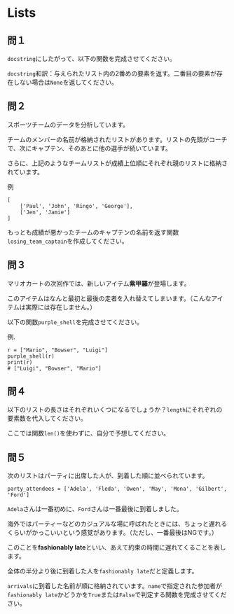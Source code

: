 # Lists

## 問１

`docstring`にしたがって、以下の関数を完成させてください。

`docstring`和訳：与えられたリスト内の2番めの要素を返す。二番目の要素が存在しない場合は`None`を返してください。

## 問２

スポーツチームのデータを分析しています。

チームのメンバーの名前が格納されたリストがあります。リストの先頭がコーチで、次にキャプテン、そのあとに他の選手が続いています。

さらに、上記のようなチームリストが成績上位順にそれぞれ親のリストに格納されています。

例

```
[
    ['Paul', 'John', 'Ringo', 'George'], 
    ['Jen', 'Jamie']
]
```

もっとも成績が悪かったチームのキャプテンの名前を返す関数`losing_team_captain`を作成してください。

## 問３

マリオカートの次回作では、新しいアイテム**紫甲羅**が登場します。

このアイテムはなんと最初と最後の走者を入れ替えてしまいます。（こんなアイテムは実際には存在しません。）

以下の関数`purple_shell`を完成させてください。

例.
```
r = ["Mario", "Bowser", "Luigi"]
purple_shell(r)
print(r)
# ["Luigi", "Bowser", "Mario"]
```

## 問４

以下のリストの長さはそれぞれいくつになるでしょうか？`length`にそれぞれの要素数を代入してください。

ここでは関数`len()`を使わずに、自分で予想してください。

## 問５

次のリストはパーティに出席した人が、到着した順に並べられています。

```
party_attendees = ['Adela', 'Fleda', 'Owen', 'May', 'Mona', 'Gilbert', 'Ford']
```

`Adela`さんは一番初めに、`Ford`さんは一番最後に到着しました。

海外ではパーティーなどのカジュアルな場に呼ばれたときには、ちょっと遅れるくらいがかっこいいという感覚があります。（ただし、一番最後はNGです。）

このことを**fashionably late**といい、あえて約束の時間に遅れてくることを表します。

全体の半分より後に到着した人を`fashionably late`だと定義します。

`arrivals`に到着した名前が順に格納されています。`name`で指定された参加者が`fashionably late`かどうかを`True`または`False`で判定する関数を完成させてください。